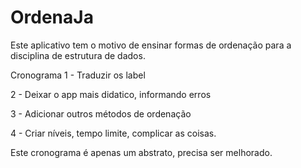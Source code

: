 OrdenaJa
========
Este aplicativo tem o motivo de ensinar formas de ordenação para a disciplina de estrutura de dados.

Cronograma
1 - Traduzir os label

2 - Deixar o app mais didatico, informando erros

3 - Adicionar outros métodos de ordenação

4 - Criar níveis, tempo limite, complicar as coisas.

Este cronograma é apenas um abstrato, precisa ser melhorado.
